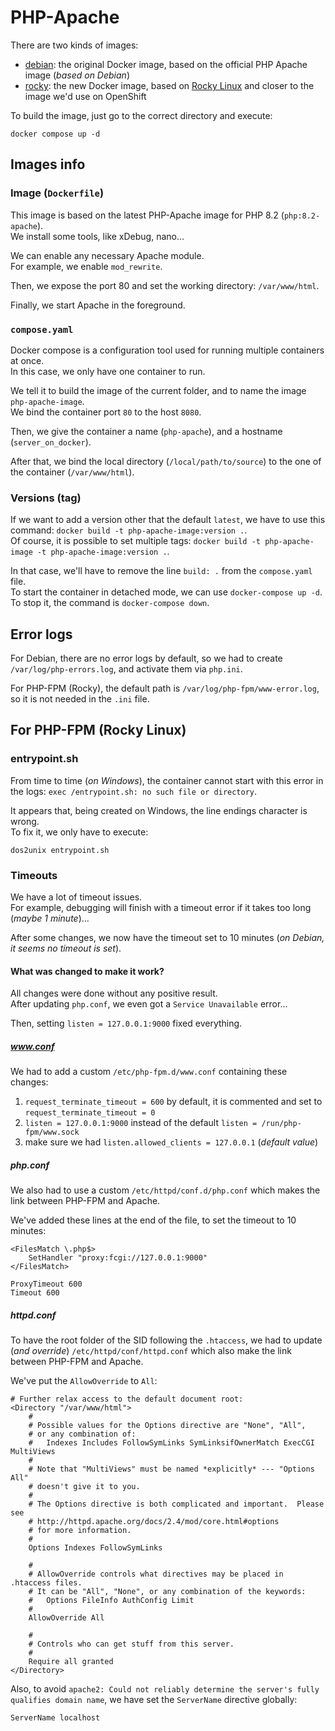 # PHP-Apache

There are two kinds of images:

- [debian](debian): the original Docker image, based on the official PHP Apache image (_based on Debian_)
- [rocky](rocky): the new Docker image, based on [Rocky Linux](https://rockylinux.org) and closer to the image we'd use on OpenShift

To build the image, just go to the correct directory and execute:

```shell
docker compose up -d
```

## Images info

### Image (`Dockerfile`)
This image is based on the latest PHP-Apache image for PHP 8.2 (`php:8.2-apache`).  
We install some tools, like xDebug, nano…

We can enable any necessary Apache module.  
For example, we enable `mod_rewrite`.

Then, we expose the port 80 and set the working directory: `/var/www/html`.

Finally, we start Apache in the foreground.

### `compose.yaml`
Docker compose is a configuration tool used for running multiple containers at once.  
In this case, we only have one container to run.

We tell it to build the image of the current folder, and to name the image `php-apache-image`.  
We bind the container port `80` to the host `8080`.

Then, we give the container a name (`php-apache`), and a hostname (`server_on_docker`).

After that, we bind the local directory (`/local/path/to/source`) to the one of the container (`/var/www/html`).

### Versions (tag)
If we want to add a version other that the default `latest`, we have to use this command: `docker build -t php-apache-image:version .`.  
Of course, it is possible to set multiple tags: `docker build -t php-apache-image -t php-apache-image:version .`.

In that case, we'll have to remove the line `build: .` from the `compose.yaml` file.  
To start the container in detached mode, we can use `docker-compose up -d`.  
To stop it, the command is `docker-compose down`.

## Error logs

For Debian, there are no error logs by default, so we had to create `/var/log/php-errors.log`, and activate them via `php.ini`.

For PHP-FPM (Rocky), the default path is `/var/log/php-fpm/www-error.log`, so it is not needed in the `.ini` file.

## For PHP-FPM (Rocky Linux)

### entrypoint.sh

From time to time (_on Windows_), the container cannot start with this error in the logs: `exec /entrypoint.sh: no such file or directory`.

It appears that, being created on Windows, the line endings character is wrong.  
To fix it, we only have to execute:

```shell
dos2unix entrypoint.sh
```

### Timeouts

We have a lot of timeout issues.  
For example, debugging will finish with a timeout error if it takes too long (_maybe 1 minute_)...

After some changes, we now have the timeout set to 10 minutes (_on Debian, it seems no timeout is set_).

#### What was changed to make it work?

All changes were done without any positive result.  
After updating `php.conf`, we even got a `Service Unavailable` error...

Then, setting `listen = 127.0.0.1:9000` fixed everything.

##### www.conf

We had to add a custom `/etc/php-fpm.d/www.conf` containing these changes:

1. `request_terminate_timeout = 600` by default, it is commented and set to `request_terminate_timeout = 0`
2. `listen = 127.0.0.1:9000` instead of the default `listen = /run/php-fpm/www.sock`
3. make sure we had `listen.allowed_clients = 127.0.0.1` (_default value_)

##### php.conf

We also had to use a custom `/etc/httpd/conf.d/php.conf` which makes the link between PHP-FPM and Apache.

We've added these lines at the end of the file, to set the timeout to 10 minutes:

```
<FilesMatch \.php$>
    SetHandler "proxy:fcgi://127.0.0.1:9000"
</FilesMatch>

ProxyTimeout 600
Timeout 600
```

##### httpd.conf

To have the root folder of the SID following the `.htaccess`, we had to update (_and override_) `/etc/httpd/conf/httpd.conf` which also make the link between PHP-FPM and Apache.

We've put the `AllowOverride` to `All`:

```
# Further relax access to the default document root:
<Directory "/var/www/html">
    #
    # Possible values for the Options directive are "None", "All",
    # or any combination of:
    #   Indexes Includes FollowSymLinks SymLinksifOwnerMatch ExecCGI MultiViews
    #
    # Note that "MultiViews" must be named *explicitly* --- "Options All"
    # doesn't give it to you.
    #
    # The Options directive is both complicated and important.  Please see
    # http://httpd.apache.org/docs/2.4/mod/core.html#options
    # for more information.
    #
    Options Indexes FollowSymLinks

    #
    # AllowOverride controls what directives may be placed in .htaccess files.
    # It can be "All", "None", or any combination of the keywords:
    #   Options FileInfo AuthConfig Limit
    #
    AllowOverride All

    #
    # Controls who can get stuff from this server.
    #
    Require all granted
</Directory>
```

Also, to avoid `apache2: Could not reliably determine the server's fully qualifies domain name`, we have set the `ServerName` directive globally:

```
ServerName localhost
```
